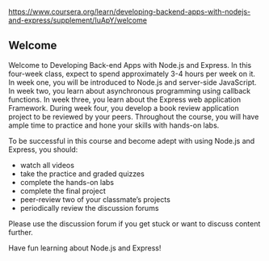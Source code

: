 https://www.coursera.org/learn/developing-backend-apps-with-nodejs-and-express/supplement/IuApY/welcome

## Welcome
Welcome to Developing Back-end Apps with Node.js and Express. In this four-week class, expect to spend approximately 3-4 hours per week on it. In week one, you will be introduced to Node.js and server-side JavaScript. In week two, you learn about asynchronous programming using callback functions. In week three, you learn about the Express web application Framework. During week four, you develop a book review application project to be reviewed by your peers. Throughout the course, you will have ample time to practice and hone your skills with hands-on labs.

To be successful in this course and become adept with using Node.js and Express, you should:

-   watch all videos
-   take the practice and graded quizzes
-   complete the hands-on labs
-   complete the final project
-   peer-review two of your classmate’s projects
-   periodically review the discussion forums

Please use the discussion forum if you get stuck or want to discuss content further.

Have fun learning about Node.js and Express!
